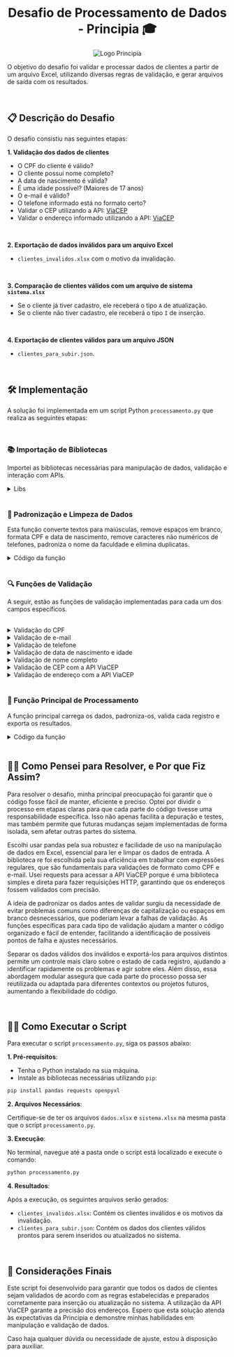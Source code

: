 <h1 align='center'>Desafio de Processamento de Dados - Principia 🎓</h1>

<p align="center">
  <img src="https://c5gwmsmjx1.execute-api.us-east-1.amazonaws.com/prod/dados_processo_seletivo/logo_empresa/147549/principia.jpg" alt="Logo Principia">
</p>

O objetivo do desafio foi validar e processar dados de clientes a partir de um arquivo Excel, utilizando diversas regras de validação, e gerar arquivos de saída com os resultados.

<br>

## 📋 Descrição do Desafio

O desafio consistiu nas seguintes etapas:

**1. Validação dos dados de clientes**

- O CPF do cliente é válido?
- O cliente possui nome completo?
- A data de nascimento é válida?
- É uma idade possível? (Maiores de 17 anos)
- O e-mail é válido?
- O telefone informado está no formato certo?
- Validar o CEP utilizando a API: [ViaCEP](https://viacep.com.br/)
- Validar o endereço informado utilizando a API: [ViaCEP](https://viacep.com.br/)

<br>

**2. Exportação de dados inválidos para um arquivo Excel**

- `clientes_invalidos.xlsx` com o motivo da invalidação.

<br>

**3. Comparação de clientes válidos com um arquivo de sistema `sistema.xlsx`**

- Se o cliente já tiver cadastro, ele receberá o tipo `A` de atualização.
- Se o cliente não tiver cadastro, ele receberá o tipo `I` de inserção.

<br>

**4. Exportação de clientes válidos para um arquivo JSON**

- `clientes_para_subir.json`.

<br>

## 🛠 Implementação

A solução foi implementada em um script Python `processamento.py` que realiza as seguintes etapas:

<br>

### 📚 Importação de Bibliotecas

Importei as bibliotecas necessárias para manipulação de dados, validação e interação com APIs.

<details>
<summary>Libs</summary>

```python
import pandas as pd
import re
import requests
from datetime import datetime
import json
import logging
```
</details>

<br>

### 🔧 Padronização e Limpeza de Dados

Esta função converte textos para maiúsculas, remove espaços em branco, formata CPF e data de nascimento, remove caracteres não numéricos de telefones, padroniza o nome da faculdade e elimina duplicatas.

<details>
  <summary>Código da função</summary>

```python
# Função para padronizar e limpar os dados
def padronizar_e_limpar_dados(df):
    """
    Padroniza e limpa os dados do DataFrame.
    """
    df['NOME'] = df['NOME'].str.upper().str.strip()
    df['Endereço'] = df['Endereço'].str.upper().str.strip()
    df['Bairro'] = df['Bairro'].str.upper().str.strip()
    df['Cidade'] = df['Cidade'].str.upper().str.strip()
    df['Estado'] = df['Estado'].str.upper().str.strip()
    df['Curso'] = df['Curso'].str.upper().str.strip()
    df['CPF'] = df['CPF'].apply(lambda x: re.sub(r'\D', '', str(x)).zfill(11)).str.strip()
    df['Data de Nascimento'] = pd.to_datetime(df['Data de Nascimento'], errors='coerce').dt.strftime('%Y-%m-%d').str.strip()
    df['Telefone'] = df['Telefone'].apply(lambda x: re.sub(r'\D', '', str(x)).strip())
    df['Faculdade'] = df['Faculdade'].str.lower().str.strip()
    df['CEP'] = df['CEP'].apply(lambda x: re.sub(r'\D', '', str(x)).zfill(8)).str.strip()
    df = df.drop_duplicates()
    return df
```
</details>

<br>

### 🔍 Funções de Validação

A seguir, estão as funções de validação implementadas para cada um dos campos específicos.

<br>

<details>
<summary>Validação do CPF</summary>

```python
# Verifica se o CPF é válido usando dígitos verificadores
def validar_cpf(cpf):
    """
    Valida o CPF.
    """
    cpf = re.sub(r'\D', '', str(cpf)).zfill(11)
    if len(cpf) != 11:
        return False
    if cpf in [cpf[0] * 11 for _ in range(10)]:
        return False
    for i in range(9, 11):
        value = sum((int(cpf[num]) * ((i+1) - num) for num in range(0, i)))
        digit = ((value * 10) % 11) % 10
        if digit != int(cpf[i]):
            return False
    return True
```
</details>

<details>
<summary>Validação de e-mail</summary>

```python
# Verifica se o e-mail está no formato correto usando expressões regulares
def validar_email(email):
    """
    Valida o email.
    """
    pattern = r'^[\w\.-]+@[\w\.-]+\.\w+$'
    return re.match(pattern, email) is not None
```
</details>

<details>
<summary>Validação de telefone</summary>

```python
# Verifica se o telefone está no formato correto (10 ou 11 dígitos)
def validar_telefone(telefone):
    """
    Valida o telefone.
    """
    return re.match(r'^\d{10,11}$', str(telefone)) is not None
```
</details>

<details>
<summary>Validação de data de nascimento e idade</summary>

```python
# Verifica se a data é válida e se a pessoa tem mais de 17 anos
def validar_data_nascimento(data_nascimento):
    """
    Valida a data de nascimento e verifica se a idade é maior ou igual a 18 anos.
    """
    try:
        data = datetime.strptime(data_nascimento, '%Y-%m-%d')
        idade = (datetime.now() - data).days // 365
        return idade >= 18
    except ValueError:
        return False
```
</details>

<details>
<summary>Validação de nome completo</summary>

```python
# Verifica se o nome contém pelo menos duas palavras
def validar_nome_completo(nome):
    """
    Verifica se o nome é composto por pelo menos duas palavras.
    """
    return len(nome.split()) >= 2
```
</details>

<details>
<summary>Validação de CEP com a API ViaCEP</summary>

```python
# Verifica se o CEP é válido e retorna os dados do endereço
def validar_cep(cep):
    """
    Valida o CEP utilizando a API ViaCEP.
    """
    cep = re.sub(r'\D', '', str(cep))
    try:
        response = requests.get(f'https://viacep.com.br/ws/{cep}/json/')
        if response.status_code == 200:
            data = response.json()
            if data.get('erro'):
                return False, {}
            return True, data
        return False, {}
    except requests.RequestException as e:
        logging.error(f"Erro ao validar CEP: {e}")
        return False, {}
```
</details>

<details>
<summary>Validação de endereço com a API ViaCEP</summary>

```python
# Verifica se o endereço corresponde ao CEP fornecido
def validar_endereco(data, endereco, bairro, cidade, estado):
    """
    Valida o endereço com base nos dados retornados pela API ViaCEP.
    """
    return (data.get('logradouro', '').upper() in endereco and
            data.get('bairro', '').upper() == bairro and
            data.get('localidade', '').upper() == cidade and
            data.get('uf', '').upper() == estado)
```
</details>

<br>

### 🧩 Função Principal de Processamento

A função principal carrega os dados, padroniza-os, valida cada registro e exporta os resultados.

<details>
  <summary>Código da função</summary>

```python
# Função principal de processamento
def processar_dados():
    logging.info("Iniciando processamento dos dados...")

    # Carregar e padronizar os dados
    caminho_arquivo = 'dados.xlsx'
    try:
        df = pd.read_excel(caminho_arquivo)
    except FileNotFoundError as e:
        logging.error(f"Erro ao carregar o arquivo: {e}")
        return
    
    df_limpo = padronizar_e_limpar_dados(df)
    logging.info("Dados padronizados.")

    # Validar os dados
    clientes_validos = []
    clientes_invalidos = []
    clientes_desconsiderados = []

    for index, row in df_limpo.iterrows():
        motivos_invalidos = []

        if not validar_cpf(row['CPF']):
            motivos_invalidos.append("CPF inválido")
        if not validar_nome_completo(row['NOME']):
            motivos_invalidos.append("Nome incompleto")
        if not validar_data_nascimento(row['Data de Nascimento']):
            motivos_invalidos.append("Data de nascimento inválida ou idade menor que 18")
        if not validar_email(row['Email']):
            motivos_invalidos.append("Email inválido")
        if not validar_telefone(row['Telefone']):
            motivos_invalidos.append("Telefone inválido")
        cep_valido, data_cep = validar_cep(row['CEP'])
        if not cep_valido:
            motivos_invalidos.append("CEP inválido")
        elif not validar_endereco(data_cep, row['Endereço'], row['Bairro'], row['Cidade'], row['Estado']):
            motivos_invalidos.append("Endereço não corresponde ao CEP")

        if motivos_invalidos:
            row['Motivo'] = ", ".join(motivos_invalidos)
            clientes_invalidos.append(row)
        else:
            clientes_validos.append(row)

    df_clientes_validos = pd.DataFrame(clientes_validos)
    df_clientes_invalidos = pd.DataFrame(clientes_invalidos)

    df_clientes_invalidos.to_excel('clientes_invalidos.xlsx', index=False)
    logging.info("Validação concluída. Arquivo 'clientes_invalidos.xlsx' foi gerado.")

    # Comparar com o sistema
    sistema_path = 'sistema.xlsx'
    try:
        df_sistema = pd.read_excel(sistema_path)
    except FileNotFoundError as e:
        logging.error(f"Erro ao carregar o arquivo do sistema: {e}")
        return

    if not df_clientes_validos.empty:
        df_clientes_validos['CPF'] = df_clientes_validos['CPF'].apply(lambda x: re.sub(r'\D', '', str(x)).zfill(11))
        df_sistema['cpf'] = df_sistema['cpf'].apply(lambda x: re.sub(r'\D', '', str(x)).zfill(11))
        df_clientes_validos['TIPO'] = 'I'
        df_clientes_validos.loc[df_clientes_validos['CPF'].isin(df_sistema['cpf']), 'TIPO'] = 'A'
        logging.info("Comparação concluída.")

        # Converter para JSON
        def converter_para_json(df):
            clientes = []
            for index, row in df.iterrows():
                cliente = {
                    "id": f"{row['Faculdade']}-{row['CPF']}",
                    "agrupador": row['Faculdade'],
                    "tipoPessoa": "FISICA",
                    "nome": row['NOME'],
                    "cpf": row['CPF'],
                    "dataNascimento": row['Data de Nascimento'],
                    "tipo": row['TIPO'],
                    "enderecos": [
                        {
                            "cep": row['CEP'],
                            "logradouro": row['Endereço'],
                            "bairro": row['Bairro'],
                            "cidade": row['Cidade'],
                            "numero": str(row['Numero']),
                            "uf": row['Estado']
                        }
                    ],
                    "emails": [
                        {
                            "email": row['Email']
                        }
                    ],
                    "telefones": [
                        {
                            "tipo": "CELULAR",
                            "ddd": row['Telefone'][:2],
                            "telefone": row['Telefone'][2:]
                        }
                    ],
                    "informacoesAdicionais": [
                        {
                            "campo": "cpf_aluno",
                            "linha": index + 2,
                            "coluna": 2,
                            "valor": row['CPF']
                        },
                        {
                            "campo": "registro_aluno",
                            "linha": index + 2,
                            "coluna": 12,
                            "valor": str(row['RA'])
                        },
                        {
                            "campo": "nome_aluno",
                            "linha": index + 2,
                            "coluna": 1,
                            "valor": row['NOME']
                        }
                    ]
                }
                clientes.append(cliente)
            return clientes

        clientes_json = converter_para_json(df_clientes_validos)

        output_json_path = 'clientes_para_subir.json'
        with open(output_json_path, 'w', encoding='utf-8') as f:
            json.dump(clientes_json, f, ensure_ascii=False, indent=4)

        logging.info("Conversão concluída. Arquivo 'clientes_para_subir.json' foi gerado.")
    else:
        logging.info("Nenhum cliente válido encontrado para comparação e exportação.")
        
    # Exibir resultados finais
    total_clientes = len(df)
    total_validos = len(df_clientes_validos)
    total_invalidos = len(df_clientes_invalidos)
    total_desconsiderados = total_clientes - total_validos - total_invalidos

    print(f"Número total de clientes analisados: {total_clientes}")
    print(f"Número total de clientes válidos: {total_validos}")
    print(f"Número total de clientes inválidos: {total_invalidos}")
    print(f"Número total de clientes desconsiderados: {total_desconsiderados}")

if __name__ == "__main__":
    processar_dados()
```
</details>

<br>

## 🧑‍💻 Como Pensei para Resolver, e Por que Fiz Assim?

Para resolver o desafio, minha principal preocupação foi garantir que o código fosse fácil de manter, eficiente e preciso. Optei por dividir o processo em etapas claras para que cada parte do código tivesse uma responsabilidade específica. Isso não apenas facilita a depuração e testes, mas também permite que futuras mudanças sejam implementadas de forma isolada, sem afetar outras partes do sistema.

Escolhi usar pandas pela sua robustez e facilidade de uso na manipulação de dados em Excel, essencial para ler e limpar os dados de entrada. A biblioteca re foi escolhida pela sua eficiência em trabalhar com expressões regulares, que são fundamentais para validações de formato como CPF e e-mail. Usei requests para acessar a API ViaCEP porque é uma biblioteca simples e direta para fazer requisições HTTP, garantindo que os endereços fossem validados com precisão.

A ideia de padronizar os dados antes de validar surgiu da necessidade de evitar problemas comuns como diferenças de capitalização ou espaços em branco desnecessários, que poderiam levar a falhas de validação. As funções específicas para cada tipo de validação ajudam a manter o código organizado e fácil de entender, facilitando a identificação de possíveis pontos de falha e ajustes necessários.

Separar os dados válidos dos inválidos e exportá-los para arquivos distintos permite um controle mais claro sobre o estado de cada registro, ajudando a identificar rapidamente os problemas e agir sobre eles. Além disso, essa abordagem modular assegura que cada parte do processo possa ser reutilizada ou adaptada para diferentes contextos ou projetos futuros, aumentando a flexibilidade do código.

<br>

## 🏃‍♂️ Como Executar o Script

Para executar o script `processamento.py`, siga os passos abaixo:

**1. Pré-requisitos**:

- Tenha o Python instalado na sua máquina.
- Instale as bibliotecas necessárias utilizando `pip`:

```bash
pip install pandas requests openpyxl
```

**2. Arquivos Necessários**:

Certifique-se de ter os arquivos `dados.xlsx` e `sistema.xlsx` na mesma pasta que o script `processamento.py`.

**3. Execução**:

No terminal, navegue até a pasta onde o script está localizado e execute o comando:

```bash
python processamento.py
```

**4. Resultados**:
   
Após a execução, os seguintes arquivos serão gerados:

- `clientes_invalidos.xlsx`: Contém os clientes inválidos e os motivos da invalidação.
- `clientes_para_subir.json`: Contém os dados dos clientes válidos prontos para serem inseridos ou atualizados no sistema.

<br>

## 🤝 Considerações Finais

Este script foi desenvolvido para garantir que todos os dados de clientes sejam validados de acordo com as regras estabelecidas e preparados corretamente para inserção ou atualização no sistema. A utilização da API ViaCEP garante a precisão dos endereços. Espero que esta solução atenda às expectativas da Principia e demonstre minhas habilidades em manipulação e validação de dados.

Caso haja qualquer dúvida ou necessidade de ajuste, estou à disposição para auxiliar.